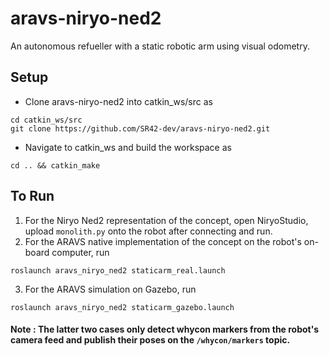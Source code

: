 # aravs-niryo-ned2
An autonomous refueller with a static robotic arm using visual odometry.

## Setup
- Clone aravs-niryo-ned2 into catkin_ws/src as 
```
cd catkin_ws/src
git clone https://github.com/SR42-dev/aravs-niryo-ned2.git
``````
- Navigate to catkin_ws and build the workspace as 
```
cd .. && catkin_make
```

## To Run
1. For the Niryo Ned2 representation of the concept, open NiryoStudio, upload ```monolith.py``` onto the robot after connecting and run.
2. For the ARAVS native implementation of the concept on the robot's on-board computer, run 
```
roslaunch aravs_niryo_ned2 staticarm_real.launch
```
3. For the ARAVS simulation on Gazebo, run 
```
roslaunch aravs_niryo_ned2 staticarm_gazebo.launch
```

#### Note : The latter two cases only detect whycon markers from the robot's camera feed and publish their poses on the ```/whycon/markers``` topic.


